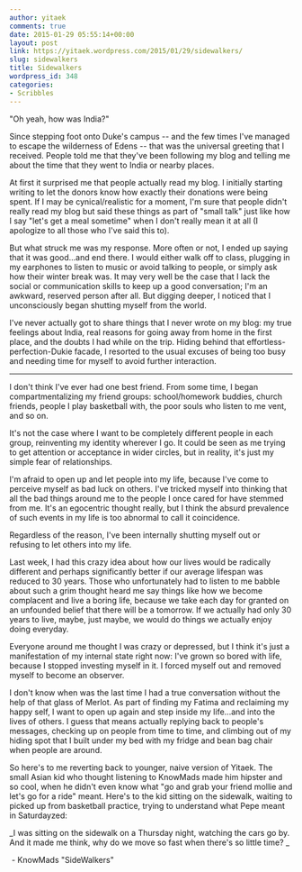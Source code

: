 ```yaml
---
author: yitaek
comments: true
date: 2015-01-29 05:55:14+00:00
layout: post
link: https://yitaek.wordpress.com/2015/01/29/sidewalkers/
slug: sidewalkers
title: Sidewalkers
wordpress_id: 348
categories:
- Scribbles
---
```


"Oh yeah, how was India?"

Since stepping foot onto Duke's campus -- and the few times I've managed to escape the wilderness of Edens -- that was the universal greeting that I received. People told me that they've been following my blog and telling me about the time that they went to India or nearby places.

At first it surprised me that people actually read my blog. I initially starting writing to let the donors know how exactly their donations were being spent. If I may be cynical/realistic for a moment, I'm sure that people didn't really read my blog but said these things as part of "small talk" just like how I say "let's get a meal sometime" when I don't really mean it at all (I apologize to all those who I've said this to).

But what struck me was my response. More often or not, I ended up saying that it was good...and end there. I would either walk off to class, plugging in my earphones to listen to music or avoid talking to people, or simply ask how their winter break was. It may very well be the case that I lack the social or communication skills to keep up a good conversation; I'm an awkward, reserved person after all. But digging deeper, I noticed that I unconsciously began shutting myself from the world.

I've never actually got to share things that I never wrote on my blog: my true feelings about India, real reasons for going away from home in the first place, and the doubts I had while on the trip. Hiding behind that effortless-perfection-Dukie facade, I resorted to the usual excuses of being too busy and needing time for myself to avoid further interaction.


- - -


I don't think I've ever had one best friend. From some time, I began compartmentalizing my friend groups: school/homework buddies, church friends, people I play basketball with, the poor souls who listen to me vent, and so on.

It's not the case where I want to be completely different people in each group, reinventing my identity wherever I go. It could be seen as me trying to get attention or acceptance in wider circles, but in reality, it's just my simple fear of relationships.

I'm afraid to open up and let people into my life, because I've come to perceive myself as bad luck on others. I've tricked myself into thinking that all the bad things around me to the people I once cared for have stemmed from me. It's an egocentric thought really, but I think the absurd prevalence of such events in my life is too abnormal to call it coincidence.

Regardless of the reason, I've been internally shutting myself out or refusing to let others into my life.

Last week, I had this crazy idea about how our lives would be radically different and perhaps significantly better if our average lifespan was reduced to 30 years. Those who unfortunately had to listen to me babble about such a grim thought heard me say things like how we become complacent and live a boring life, because we take each day for granted on an unfounded belief that there will be a tomorrow. If we actually had only 30 years to live, maybe, just maybe, we would do things we actually enjoy doing everyday.

Everyone around me thought I was crazy or depressed, but I think it's just a manifestation of my internal state right now: I've grown so bored with life, because I stopped investing myself in it. I forced myself out and removed myself to become an observer.

I don't know when was the last time I had a true conversation without the help of that glass of Merlot. As part of finding my Fatima and reclaiming my happy self, I want to open up again and step inside my life...and into the lives of others. I guess that means actually replying back to people's messages, checking up on people from time to time, and climbing out of my hiding spot that I built under my bed with my fridge and bean bag chair when people are around.

So here's to me reverting back to younger, naive version of Yitaek. The small Asian kid who thought listening to KnowMads made him hipster and so cool, when he didn't even know what "go and grab your friend mollie and let's go for a ride" meant. Here's to the kid sitting on the sidewalk, waiting to picked up from basketball practice, trying to understand what Pepe meant in Saturdayzed:

_I was sitting on the sidewalk on a Thursday night, watching the cars go by. And it made me think, why do we move so fast when there's so little time? _


 - KnowMads "SideWalkers"
